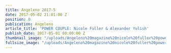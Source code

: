```yaml
---
title: Angeleno 2017-5
date: 2017-05-02 21:01:00 Z
position: 0
publication: Angeleno
article_title: 'POWER COUPLE: Nicole Fuller & Alexander Yulish'
publish_date: 2017-05-01 00:00:00 Z
thumbnail_image: "/uploads/Angeleno%20magazine%20nicole%20fuller%20power%20couple.jpg"
fullsize_image: "/uploads/Angeleno%20magazine%20nicole%20fuller%20power%20couple.jpg"
---
```


